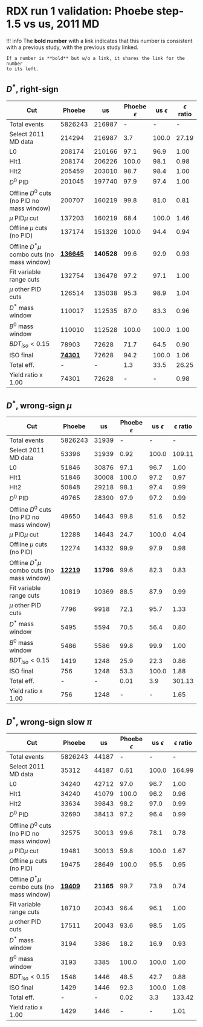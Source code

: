 # RDX run 1 validation: Phoebe step-1.5 vs us, 2011 MD

!!! info
    The **bold number** with a link indicates that this number is consistent
    with a previous study, with the previous study linked.

    If a number is **bold** but w/o a link, it shares the link for the number
    to its left.


## $D^*$, right-sign

| Cut                                           | Phoebe  | us      | Phoebe $\epsilon$  | us $\epsilon$      | $\epsilon$ ratio   |
|-----------------------------------------------|---------|---------|--------------------|--------------------|--------------------|
| Total events                                  | 5826243 | 216987  | -                  | -                  | -                  |
| Select 2011 MD data                           | 214294  | 216987  | 3.7                | 100.0              | 27.19              |
| L0                                            | 208174  | 210166  | 97.1               | 96.9               | 1.00               |
| Hlt1                                          | 208174  | 206226  | 100.0              | 98.1               | 0.98               |
| Hlt2                                          | 205459  | 203010  | 98.7               | 98.4               | 1.00               |
| $D^0$ PID                                     | 201045  | 197740  | 97.9               | 97.4               | 1.00               |
| Offline $D^0$ cuts (no PID no mass window)    | 200707  | 160219  | 99.8               | 81.0               | 0.81               |
| $\mu$ PID$\mu$ cut                            | 137203  | 160219  | 68.4               | 100.0              | 1.46               |
| Offline $\mu$ cuts (no PID)                   | 137174  | 151326  | 100.0              | 94.4               | 0.94               |
| Offline $D^* \mu$ combo cuts (no mass window) | [**136645**](https://github.com/umd-lhcb/rdx-run2-analysis/blob/master/docs/cuts/cut_validation.md#2011-magdown-real-data-d-phoebe-vs-us-global-cuts-only)  | **140528**  | 99.6               | 92.9               | 0.93               |
| Fit variable range cuts                       | 132754  | 136478  | 97.2               | 97.1               | 1.00               |
| $\mu$ other PID cuts                          | 126514  | 135038  | 95.3               | 98.9               | 1.04               |
| $D^*$ mass window                             | 110017  | 112535  | 87.0               | 83.3               | 0.96               |
| $B^0$ mass window                             | 110010  | 112528  | 100.0              | 100.0              | 1.00               |
| $BDT_{iso} < 0.15$                            | 78903   | 72628   | 71.7               | 64.5               | 0.90               |
| ISO final                                     | [**74301**](https://github.com/umd-lhcb/rdx-run2-analysis/blob/master/docs/cuts/cut_validation.md#skim-cuts)  | 72628   | 94.2               | 100.0              | 1.06               |
| Total eff.                                    | -       | -       | 1.3                | 33.5               | 26.25              |
| Yield ratio x 1.00                            | 74301   | 72628   | -                  | -                  | 0.98               |


## $D^*$, wrong-sign $\mu$

| Cut                                           | Phoebe  | us      | Phoebe $\epsilon$  | us $\epsilon$      | $\epsilon$ ratio   |
|-----------------------------------------------|---------|---------|--------------------|--------------------|--------------------|
| Total events                                  | 5826243 | 31939   | -                  | -                  | -                  |
| Select 2011 MD data                           | 53396   | 31939   | 0.92               | 100.0              | 109.11             |
| L0                                            | 51846   | 30876   | 97.1               | 96.7               | 1.00               |
| Hlt1                                          | 51846   | 30008   | 100.0              | 97.2               | 0.97               |
| Hlt2                                          | 50848   | 29218   | 98.1               | 97.4               | 0.99               |
| $D^0$ PID                                     | 49765   | 28390   | 97.9               | 97.2               | 0.99               |
| Offline $D^0$ cuts (no PID no mass window)    | 49650   | 14643   | 99.8               | 51.6               | 0.52               |
| $\mu$ PID$\mu$ cut                            | 12288   | 14643   | 24.7               | 100.0              | 4.04               |
| Offline $\mu$ cuts (no PID)                   | 12274   | 14332   | 99.9               | 97.9               | 0.98               |
| Offline $D^* \mu$ combo cuts (no mass window) | [**12219**](https://github.com/umd-lhcb/rdx-run2-analysis/blob/master/docs/cuts/cut_validation.md#2011-magdown-wrong-sign-mu-d-phoebe-vs-us-global-cuts-only)  | **11796**   | 99.6               | 82.3               | 0.83               |
| Fit variable range cuts                       | 10819   | 10369   | 88.5               | 87.9               | 0.99               |
| $\mu$ other PID cuts                          | 7796    | 9918    | 72.1               | 95.7               | 1.33               |
| $D^*$ mass window                             | 5495    | 5594    | 70.5               | 56.4               | 0.80               |
| $B^0$ mass window                             | 5486    | 5586    | 99.8               | 99.9               | 1.00               |
| $BDT_{iso} < 0.15$                            | 1419    | 1248    | 25.9               | 22.3               | 0.86               |
| ISO final                                     | 756     | 1248    | 53.3               | 100.0              | 1.88               |
| Total eff.                                    | -       | -       | 0.01               | 3.9                | 301.13             |
| Yield ratio x 1.00                            | 756     | 1248    | -                  | -                  | 1.65               |


## $D^*$, wrong-sign slow $\pi$

| Cut                                           | Phoebe  | us      | Phoebe $\epsilon$  | us $\epsilon$      | $\epsilon$ ratio   |
|-----------------------------------------------|---------|---------|--------------------|--------------------|--------------------|
| Total events                                  | 5826243 | 44187   | -                  | -                  | -                  |
| Select 2011 MD data                           | 35312   | 44187   | 0.61               | 100.0              | 164.99             |
| L0                                            | 34240   | 42712   | 97.0               | 96.7               | 1.00               |
| Hlt1                                          | 34240   | 41079   | 100.0              | 96.2               | 0.96               |
| Hlt2                                          | 33634   | 39843   | 98.2               | 97.0               | 0.99               |
| $D^0$ PID                                     | 32690   | 38413   | 97.2               | 96.4               | 0.99               |
| Offline $D^0$ cuts (no PID no mass window)    | 32575   | 30013   | 99.6               | 78.1               | 0.78               |
| $\mu$ PID$\mu$ cut                            | 19481   | 30013   | 59.8               | 100.0              | 1.67               |
| Offline $\mu$ cuts (no PID)                   | 19475   | 28649   | 100.0              | 95.5               | 0.95               |
| Offline $D^* \mu$ combo cuts (no mass window) | [**19409**](https://github.com/umd-lhcb/rdx-run2-analysis/blob/master/docs/cuts/cut_validation.md#2011-magdown-wrong-sign-slow-pi-d-phoebe-vs-us-global-cuts-only)  | **21165**   | 99.7               | 73.9               | 0.74               |
| Fit variable range cuts                       | 18710   | 20343   | 96.4               | 96.1               | 1.00               |
| $\mu$ other PID cuts                          | 17511   | 20043   | 93.6               | 98.5               | 1.05               |
| $D^*$ mass window                             | 3194    | 3386    | 18.2               | 16.9               | 0.93               |
| $B^0$ mass window                             | 3193    | 3385    | 100.0              | 100.0              | 1.00               |
| $BDT_{iso} < 0.15$                            | 1548    | 1446    | 48.5               | 42.7               | 0.88               |
| ISO final                                     | 1429    | 1446    | 92.3               | 100.0              | 1.08               |
| Total eff.                                    | -       | -       | 0.02               | 3.3                | 133.42             |
| Yield ratio x 1.00                            | 1429    | 1446    | -                  | -                  | 1.01               |
